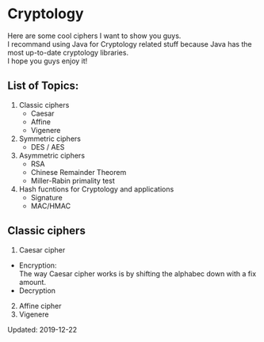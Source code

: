 # Cryptology
Here are some cool ciphers I want to show you guys.\
I recommand using Java for Cryptology related stuff because Java has the most up-to-date cryptology libraries.\
I hope you guys enjoy it!

## List of Topics:
1. Classic ciphers
   * Caesar
   * Affine
   * Vigenere
2. Symmetric ciphers
   * DES / AES
3. Asymmetric ciphers
   * RSA
   * Chinese Remainder Theorem
   * Miller-Rabin primality test
4. Hash fucntions for Cryptology and applications
   * Signature
   * MAC/HMAC

## Classic ciphers
1. Caesar cipher
  * Encryption:\
    The way Caesar cipher works is by shifting the alphabec down with a fix amount.
  * Decryption
2. Affine cipher
3. Vigenere 

Updated: 2019-12-22
